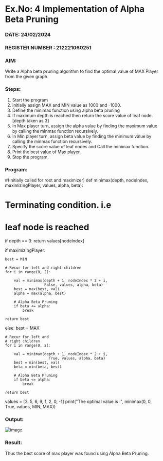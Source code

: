 # Ex.No: 4   Implementation of Alpha Beta Pruning 
### DATE: 24/02/2024                                                                           
### REGISTER NUMBER : 212221060251
### AIM: 
Write a Alpha beta pruning algorithm to find the optimal value of MAX Player from the given graph.
### Steps:
1. Start the program
2. Initially  assign MAX and MIN value as 1000 and -1000.
3.  Define the minimax function  using alpha beta pruning
4.  If maximum depth is reached then return the score value of leaf node. [depth taken as 3]
5.  In Max player turn, assign the alpha value by finding the maximum value by calling the minmax function recursively.
6.  In Min player turn, assign beta value by finding the minimum value by calling the minmax function recursively.
7.  Specify the score value of leaf nodes and Call the minimax function.
8.  Print the best value of Max player.
9.  Stop the program. 

### Program:
#(Initially called for root and maximizer) def minimax(depth, nodeIndex, maximizingPlayer, values, alpha, beta):

# Terminating condition. i.e
# leaf node is reached
if depth == 3:
    return values[nodeIndex]

if maximizingPlayer:
  
    best = MIN

    # Recur for left and right children
    for i in range(0, 2):
         
        val = minimax(depth + 1, nodeIndex * 2 + i,
                      False, values, alpha, beta)
        best = max(best, val)
        alpha = max(alpha, best)

        # Alpha Beta Pruning
        if beta <= alpha:
            break
      
    return best
  
else:
    best = MAX

    # Recur for left and
    # right children
    for i in range(0, 2):
      
        val = minimax(depth + 1, nodeIndex * 2 + i,
                        True, values, alpha, beta)
        best = min(best, val)
        beta = min(beta, best)

        # Alpha Beta Pruning
        if beta <= alpha:
            break
      
    return best
values = [3, 5, 6, 9, 1, 2, 0, -1] print("The optimal value is :", minimax(0, 0, True, values, MIN, MAX))

### Output:

![image](https://github.com/ShaikSandeep9/AI_Lab_2023-24/assets/103145608/9f9b0e28-25b0-4896-aedd-1669b8abb089)

### Result:
Thus the best score of max player was found using Alpha Beta Pruning.
